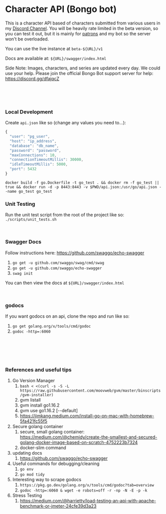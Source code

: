 # Character API (Bongo bot)
This is a character API based of characters submitted from various users in my [Discord Channel](https://discord.gg/dfajqcZ). You will be heavily rate limited in the beta version, so you can test it out, but it is mainly for [patrons](https://www.patreon.com/bongobot) and my bot so the server won't be overloaded.

You can use the live instance at `beta-${URL}/v1`

Docs are available at: `${URL}/swagger/index.html`

Side Note: Images, characters, and series are updated every day. We could use your help. Please join the official Bongo Bot support server for help: https://discord.gg/dfajqcZ

<br/>
<br/>
<br/>

### Local Development
Create `api.json` like so (change any values you need to...):
```js
{
  "user": "pg_user",
  "host": "ip_address",
  "database": "db_name",
  "password": "password",
  "maxConnections": 10,
  "connectionTimeoutMillis": 30000,
  "idleTimeoutMillis": 5000,
  "port": 5432
}
```

```
docker build -f go.Dockerfile -t go_test . && docker rm -f go_test || true && docker run -d -p 8443:8443 -v $PWD/api.json:/usr/go/api.json --name go_test go_test
```

### Unit Testing
Run the unit test script from the root of the project like so: `./scripts/unit_tests.sh`


<br/>

### Swagger Docs
Follow instructions here: https://github.com/swaggo/echo-swagger
1. `go get -u github.com/swaggo/swag/cmd/swag`
1. `go get -u github.com/swaggo/echo-swagger`
1. `swag init`

You can then view the docs at `${URL}/swagger/index.html`

<br>

### godocs
If you want godocs on an api, clone the repo and run like so:

1. `go get golang.org/x/tools/cmd/godoc`
1. `godoc -http=:6060`

<br/>
<br/>
<br/>
<br/>

### References and useful tips
1. Go Version Manager
    1. `bash < <(curl -s -S -L https://raw.githubusercontent.com/moovweb/gvm/master/binscripts/gvm-installer)`
    1. gvm listall
    1. gvm install go1.16.2
    1. gvm use go1.16.2 [--default]
    1. https://jimkang.medium.com/install-go-on-mac-with-homebrew-5fa421fc55f5
1. Secure golang container
    1. secure, small golang container: https://medium.com/@chemidy/create-the-smallest-and-secured-golang-docker-image-based-on-scratch-4752223b7324
    1. docker-slim command
1. updating docs
    1. https://github.com/swaggo/echo-swagger
1. Useful commands for debugging/cleaning
    1. `go env`
    1. `go mod tidy`
1. Interesting way to scrape godocs
    1. `https://pkg.go.dev/golang.org/x/tools/cmd/godoc?tab=overview`
    1. `godoc -http=:6060 & wget -e robots=off -r -np -N -E -p -k`
1. Stress Testing
    1. https://medium.com/@harrietty/load-testing-an-api-with-apache-benchmark-or-jmeter-24cfe39d3a23
